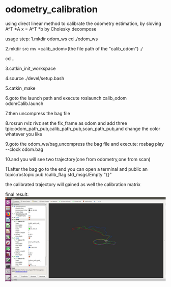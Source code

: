 # odometry_calibration
using direct linear method to calibrate the odometry estimation, by sloving A^T *A x = A^T *b by Cholesky decompose

usage step: 
1.mkdir odom_ws
cd ./odom_ws

2.mkdir src
mv  <calib_odom>(the file path of the "calib_odom") ./

cd ..

3.catkin_init_workspace

4.source ./devel/setup.bash

5.catkin_make

6.goto the launch path and execute roslaunch  calib_odom odomCalib.launch

7.then uncompress the bag file

8.rosrun rviz rivz 
set the fix_frame as odom and add three tpic:odom_path_pub,calib_path_pub,scan_path_pub,and change the color whatever you like

9.goto the odom_ws/bag,uncompress the bag file
and execute: rosbag play --clock odom.bag

10.and you will see two  trajectory(one from odometry,one from scan)

11.after the bag go to the end
you can open a terminal and public an topic:rostopic pub /calib_flag std_msgs/Empty "{}"

the calibrated trajectory will gained as well the calibration matrix

final result:
![image](https://github.com/KOTOKORURU/odometry_calibration/blob/master/IMG_0024.JPG)

